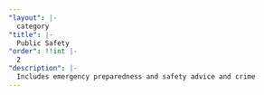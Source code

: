 ```yaml
---
"layout": |-
  category
"title": |-
  Public Safety
"order": !!int |-
  2
"description": |-
  Includes emergency preparedness and safety advice and crime
---
```

